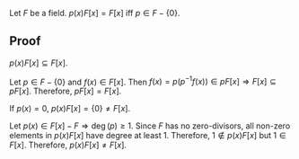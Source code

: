 Let $F$ be a field. $p(x)F[x] = F[x]$ iff $p \in F-\{0\}$.

## Proof

$p(x)F[x] \subseteq F[x]$.

Let $p \in F-\{0\}$ and $f(x) \in F[x]$.
Then $f(x) = p(p^{-1}f(x)) \in pF[x] \Rightarrow F[x] \subseteq pF[x]$.
Therefore, $pF[x] = F[x]$.

If $p(x) = 0$, $p(x)F[x] = \{0\} \neq F[x]$.

Let $p(x) \in F[x] - F \Rightarrow \deg(p) \ge 1$.
Since $F$ has no zero-divisors, all non-zero elements in $p(x)F[x]$ have degree at least 1.
Therefore, $1 \not\in p(x)F[x]$ but $1 \in F[x]$. Therefore, $p(x)F[x] \neq F[x]$.
